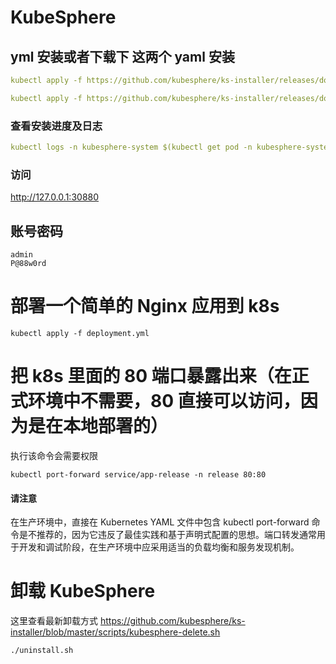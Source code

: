 # KubeSphere

## yml 安装或者下载下 这两个 yaml 安装

```yml
kubectl apply -f https://github.com/kubesphere/ks-installer/releases/download/v3.3.1/kubesphere-installer.yaml

kubectl apply -f https://github.com/kubesphere/ks-installer/releases/download/v3.3.1/cluster-configuration.yaml
```

### 查看安装进度及日志

```yml
kubectl logs -n kubesphere-system $(kubectl get pod -n kubesphere-system -l 'app in (ks-install, ks-installer)' -o jsonpath='{.items[0].metadata.name}') -f
```

### 访问

http://127.0.0.1:30880

## 账号密码

```
admin
P@88w0rd
```

# 部署一个简单的 Nginx 应用到 k8s

```
kubectl apply -f deployment.yml
```

# 把 k8s 里面的 80 端口暴露出来（在正式环境中不需要，80 直接可以访问，因为是在本地部署的）

执行该命令会需要权限

```
kubectl port-forward service/app-release -n release 80:80
```

#### 请注意

在生产环境中，直接在 Kubernetes YAML 文件中包含 kubectl port-forward 命令是不推荐的，因为它违反了最佳实践和基于声明式配置的思想。端口转发通常用于开发和调试阶段，在生产环境中应采用适当的负载均衡和服务发现机制。

# 卸载 KubeSphere

这里查看最新卸载方式
https://github.com/kubesphere/ks-installer/blob/master/scripts/kubesphere-delete.sh

```
./uninstall.sh
```

